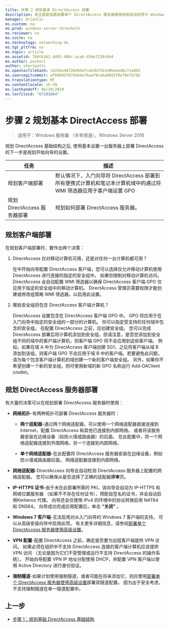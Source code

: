 ```yaml
---
title: 步骤 2 规划基本 DirectAccess 部署
description: 本主题是指南部署单个 DirectAccess 服务器使用获取启动向导为 Windows Server 2016 的一部分
manager: brianlic
ms.custom: na
ms.prod: windows-server-threshold
ms.reviewer: na
ms.suite: na
ms.technology: networking-da
ms.tgt_pltfrm: na
ms.topic: article
ms.assetid: 7ddcb162-dd92-406c-acab-d3de7239c644
ms.author: pashort
author: shortpatti
ms.openlocfilehash: c82d5e48f26d9defceb3b7583e06eeedbc71a082
ms.sourcegitcommit: afb0602767de64a76aaf9ce6a60d2f0e78efb78b
ms.translationtype: MT
ms.contentlocale: zh-CN
ms.lasthandoff: 06/20/2019
ms.locfileid: "67281664"
---
```

# <a name="step-2-plan-the-basic-directaccess-deployment"></a>步骤 2 规划基本 DirectAccess 部署

>适用于：Windows 服务器 （半年频道），Windows Server 2016

规划 DirectAccess 基础结构之后, 使用基本设置一台服务器上部署 DirectAccess 的下一步是规划开始向导的设置。  
  
|任务|描述|  
|----|--------|  
|规划客户端部署|默认情况下，入门向导将 DirectAccess 部署到所有便携式计算机和笔记本计算机域中的通过将 WMI 筛选器应用于客户端设置 GPO|  
|规划 DirectAccess 服务器部署|规划如何部署 DirectAccess 服务器。|  
  
## <a name="bkmk_2_1_client"></a>规划客户端部署  
在规划客户端部署时，要作出两个决策：  
  
1.  DirectAccess 仅对移动计算机可用，还是对任何一台计算机都可用？  
  
    在中开始向导配置 DirectAccess 客户端，您可以选择仅允许移动计算机使用 DirectAccess 进行连接的指定的安全组中。 如果你限制对移动计算机访问，DirectAccess 会自动配置 WMI 筛选器以确保 DirectAccess 客户端 GPO 仅应用于指定的安全组中的移动计算机。 DirectAccess 管理员需要权限才能创建或修改组策略 WMI 筛选器，以启用此设置。  
  
2.  哪些安全组将包含 DirectAccess 客户端计算机？  
  
    DirectAccess 设置包含在 DirectAccess 客户端 GPO 中。 GPO 将应用于在入门向导中指定的安全组的一部分的计算机。 你可以指定受支持的任何域中包含的安全组。 在配置 DirectAccess 之前，应创建安全组。 您可以完成 DirectAccess 部署后将计算机添加到安全组，但请注意，是否您添加到安全组不同的域中的客户端计算机，则客户端 GPO 将不会应用到这些客户端。 例如，如果在域 A 中为 DirectAccess 客户端创建 SG1，之后将客户端从域 B 添加到该组，则客户端 GPO 不会应用于域 B 中的客户端。若要避免此问题，请为每个包含客户端计算机的域创建一个新的客户端安全组。 另外，如果你不希望创建一个新的安全组，则可使用新域的新 GPO 名称运行 Add-DAClient cmdlet。  
  
## <a name="bkmk_2_2_server"></a>规划 DirectAccess 服务器部署  
有大量的决策可以在规划部署 DirectAccess 服务器时使用：  
  
-   **网络拓扑**-有两种拓扑可部署 DirectAccess 服务器时：  
  
    -   **两个适配器**-通过两个网络适配器，可以使用一个网络适配器直接连接到 Internet，配置 DirectAccess 和其他已连接到内部网络。 或者将该服务器安装在边缘设备（如防火墙或路由器）的后面。 在此配置中，将一个网络适配器连接到外围网络，另一个连接到内部网络。  
  
    -   **单个网络适配器**-在此配置将 DirectAccess 服务器安装在边缘设备，例如防火墙或路由器后面。 网络适配器连接到内部网络。  
  
-   **网络适配器**-DirectAccess 向导会自动检测 DirectAccess 服务器上配置的网络适配器。 您可以确保从是否选择了正确的适配器**评审**页。  
  
-   **IP-HTTPS 证书**-由于未在此部署所需的 PKI，该向导会自动为 IP-HTTPS 和网络位置服务器 （如果不不存在任何证书），预配自签名的证书，并会自动启用Kerberos 代理。 向导还会仅使用 IPv4 的环境中的协议转换启用 NAT64 和 DNS64。 向导成功完成应用配置后，单击 **“关闭”** 。  
  
-   **Windows 7 客户端**-无法启用对从入门向导的 Windows 7 客户端的支持。 可以从高级安装向导中启用此项。 有关更多详细信息，请参阅[部署单个 DirectAccess 服务器使用高级设置](../single-server-advanced/Deploy-a-Single-DirectAccess-Server-with-Advanced-Settings.md)。  
  
-   **VPN 配置**-配置 DirectAccess 之前，确定是否要为远程客户端提供 VPN 访问。 如果必须在组织中不支持 DirectAccess 连接的客户端计算机应该提供 VPN 访问 （无论是因为它们不受管理或运行不支持 DirectAccess 的操作系统）。 开始向导配置 VPN IP 地址分配使用 DHCP，并配置 VPN 客户端以使用 Active Directory 进行身份验证。  
  
-   **强制隧道**-如果计划使用强制隧道，或者可能在将来添加它，则应使用[部署单个 DirectAccess 服务器使用高级设置](../single-server-advanced/Deploy-a-Single-DirectAccess-Server-with-Advanced-Settings.md)部署双隧道配置。 因为出于安全考虑，不支持强制隧道在单一隧道配置中。  
  
## <a name="BKMK_Links"></a>上一步  
  
-   [步骤 1：规划基础 DirectAccess 基础结构](da-basic-plan-s1-infrastructure.md)  
  


